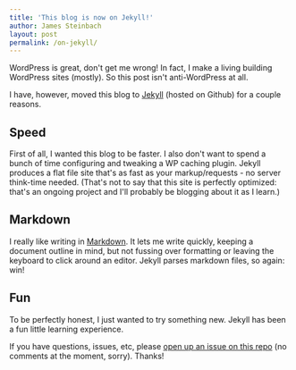 ```yaml
---
title: 'This blog is now on Jekyll!'
author: James Steinbach
layout: post
permalink: /on-jekyll/
---
```

WordPress is great, don't get me wrong! In fact, I make a living building WordPress sites (mostly). So this post isn't anti-WordPress at all.

I have, however, moved this blog to [Jekyll](http://jekyllrb.com/) (hosted on Github) for a couple reasons. 

## Speed

First of all, I wanted this blog to be faster. I also don't want to spend a bunch of time configuring and tweaking a WP caching plugin. Jekyll produces a flat file site that's as fast as your markup/requests - no server think-time needed. (That's not to say that this site is perfectly optimized: that's an ongoing project and I'll probably be blogging about it as I learn.)

## Markdown

I really like writing in [Markdown](http://daringfireball.net/projects/markdown/syntax). It lets me write quickly, keeping a document outline in mind, but not fussing over formatting or leaving the keyboard to click around an editor. Jekyll parses markdown files, so again: win!

## Fun

To be perfectly honest, I just wanted to try something new. Jekyll has been a fun little learning experience.

If you have questions, issues, etc, please [open up an issue on this repo](https://github.com/jdsteinbach/jdsteinbach.github.io/issues/new) (no comments at the moment, sorry). Thanks!
